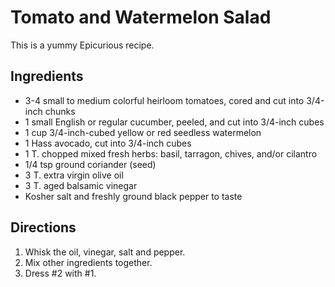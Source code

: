 # Tomato and Watermelon Salad

This is a yummy Epicurious recipe.

## Ingredients

* 3-4 small to medium colorful heirloom tomatoes, cored and cut into 3/4-inch chunks
* 1 small English or regular cucumber, peeled, and cut into 3/4-inch cubes
* 1 cup 3/4-inch-cubed yellow or red seedless watermelon
* 1 Hass avocado, cut into 3/4-inch cubes
* 1 T. chopped mixed fresh herbs: basil, tarragon, chives, and/or cilantro
* 1/4 tsp ground coriander (seed)
* 3 T. extra virgin olive oil
* 3 T. aged balsamic vinegar
* Kosher salt and freshly ground black pepper to taste

## Directions

1. Whisk the oil, vinegar, salt and pepper.
2. Mix other ingredients together.
3. Dress #2 with #1.
